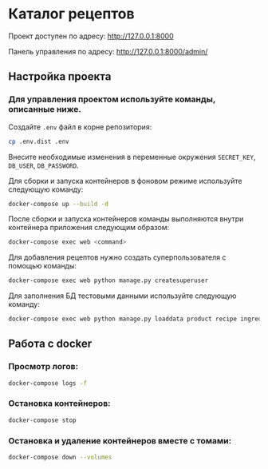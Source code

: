 # Каталог рецептов

Проект доступен по адресу: http://127.0.0.1:8000

Панель управления по адресу: http://127.0.0.1:8000/admin/

## Настройка проекта
### Для управления проектом используйте команды, описанные ниже.

Создайте `.env` файл в корне репозитория:

```bash
cp .env.dist .env
```

Внесите необходимые изменения в переменные окружения `SECRET_KEY`, `DB_USER`, `DB_PASSWORD`.

Для сборки и запуска контейнеров в фоновом режиме используйте следующую команду:
```bash
docker-compose up --build -d
```
После сборки и запуска контейнеров команды выполняются внутри контейнера приложения следующим образом:
```bash
docker-compose exec web <command>
```
Для добавления рецептов нужно создать суперпользователя с помощью команды:
```bash
docker-compose exec web python manage.py createsuperuser
```
Для заполнения БД тестовыми данными используйте следующую команду:
```bash
docker-compose exec web python manage.py loaddata product recipe ingredient
```

## Работа с docker
### Просмотр логов:
```bash
docker-compose logs -f
```

### Остановка контейнеров:

```bash
docker-compose stop
```

### Остановка и удаление контейнеров вместе с томами:

```bash
docker-compose down --volumes
```
